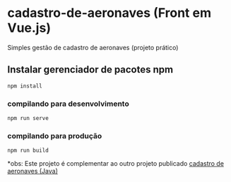 # cadastro-de-aeronaves (Front em Vue.js)

Simples gestão de cadastro de aeronaves (projeto prático)

## Instalar gerenciador de pacotes npm
```
npm install
```

### compilando para desenvolvimento
```
npm run serve
```

### compilando para produção
```
npm run build
```

*obs: Este projeto é complementar ao outro projeto publicado [cadastro de aeronaves (Java)](https://github.com/matheuspaula19/cadastro-de-aeronaves)

